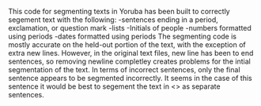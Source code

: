 This code for segmenting texts in Yoruba has been built to correctly segement text with the following:
-sentences ending in a period, exclamation, or question mark
-lists
-Initials of people
-numbers formatted using periods
-dates formatted using periods
The segmenting code is mostly accurate on the held-out portion of the text, with the exception of extra new lines. However, in the original text files, new line has been to end sentences, so removing newline completley creates problems for the intial segmentation of the text. In terms of incorrect sentences, only the final sentence appears to be segmented incorrectly. It seems in the case of this sentence it would be best to segement the text in <> as separate sentences. 
